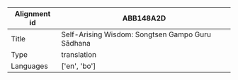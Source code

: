 |Alignment id | ABB148A2D
| --- | --- 
|Title | Self-Arising Wisdom: Songtsen Gampo Guru Sādhana 
|Type | translation
|Languages | ['en', 'bo']